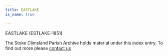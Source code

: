 ```yaml
---
title: EASTLAKE
is_name: true

---
```


EASTLAKE (ESTLAKE-1851)


The Stoke Climsland Parish Archive holds material under this index entry. To find out more please [contact us](/contact/)
